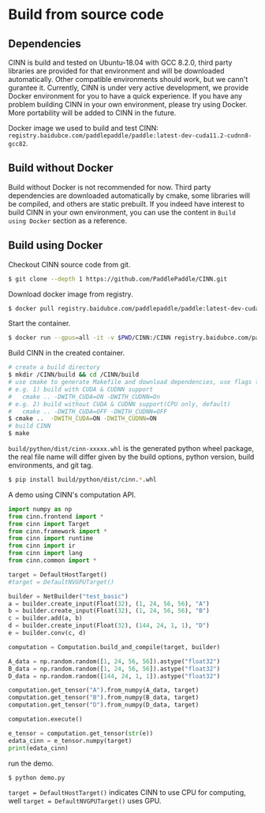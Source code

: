 # Build from source code

## Dependencies
CINN is build and tested on Ubuntu-18.04 with GCC 8.2.0, third party libraries are provided for that environment and will be downloaded automatically. Other compatible environments should work, but we cann't gurantee it. Currently, CINN is under very active development, we provide Docker environment for you to have a quick experience. If you have any problem building CINN in your own environment, please try using Docker. More portability will be added to CINN in the future.

Docker image we used to build and test CINN: `registry.baidubce.com/paddlepaddle/paddle:latest-dev-cuda11.2-cudnn8-gcc82`.

## Build without Docker
Build without Docker is not recommended for now. Third party dependencies are downloaded automatically by cmake, some libraries will be compiled, and others are static prebuilt. If you indeed have interest to build CINN in your own environment, you can use the content in `Build using Docker` section as a reference. 

## Build using Docker

Checkout CINN source code from git. 

```bash
$ git clone --depth 1 https://github.com/PaddlePaddle/CINN.git
```

Download docker image from registry.

```bash
$ docker pull registry.baidubce.com/paddlepaddle/paddle:latest-dev-cuda11.2-cudnn8-gcc82
```

Start the container.

```bash
$ docker run --gpus=all -it -v $PWD/CINN:/CINN registry.baidubce.com/paddlepaddle/paddle:latest-dev-cuda11.2-cudnn8-gcc82 /bin/bash
```

Build CINN in the created container.

```bash
# create a build directory
$ mkdir /CINN/build && cd /CINN/build
# use cmake to generate Makefile and download dependencies, use flags to toggle on/off CUDA and CUDNN support
# e.g. 1) build with CUDA & CUDNN support
#   cmake .. -DWITH_CUDA=ON -DWITH_CUDNN=On
# e.g. 2) build without CUDA & CUDNN support(CPU only, default)
#   cmake .. -DWITH_CUDA=OFF -DWITH_CUDNN=OFF
$ cmake ..  -DWITH_CUDA=ON -DWITH_CUDNN=ON
# build CINN
$ make 
```

`build/python/dist/cinn-xxxxx.whl` is the generated python wheel package, the real file name will differ given by the build options, python version, build environments, and git tag.

```bash
$ pip install build/python/dist/cinn.*.whl
```

A demo using CINN's computation API.
```python
import numpy as np
from cinn.frontend import *
from cinn import Target
from cinn.framework import *
from cinn import runtime
from cinn import ir
from cinn import lang
from cinn.common import *

target = DefaultHostTarget()
#target = DefaultNVGPUTarget()

builder = NetBuilder("test_basic")
a = builder.create_input(Float(32), (1, 24, 56, 56), "A")
b = builder.create_input(Float(32), (1, 24, 56, 56), "B")
c = builder.add(a, b)
d = builder.create_input(Float(32), (144, 24, 1, 1), "D")
e = builder.conv(c, d)

computation = Computation.build_and_compile(target, builder)

A_data = np.random.random([1, 24, 56, 56]).astype("float32")
B_data = np.random.random([1, 24, 56, 56]).astype("float32")
D_data = np.random.random([144, 24, 1, 1]).astype("float32")

computation.get_tensor("A").from_numpy(A_data, target)
computation.get_tensor("B").from_numpy(B_data, target)
computation.get_tensor("D").from_numpy(D_data, target)

computation.execute()

e_tensor = computation.get_tensor(str(e))
edata_cinn = e_tensor.numpy(target)
print(edata_cinn)
```

run the demo.
```
$ python demo.py
```
`target = DefaultHostTarget()` indicates CINN to use CPU for computing, well `target = DefaultNVGPUTarget()` uses GPU. 
